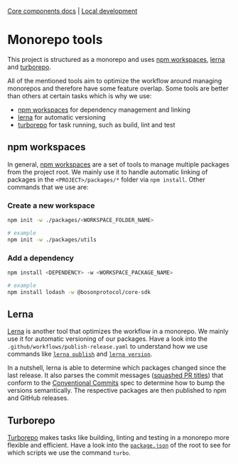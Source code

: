 [Core components docs](./README.md) | [Local development](./local-development.md)

# Monorepo tools

This project is structured as a monorepo and uses [npm workspaces](https://docs.npmjs.com/cli/v8/using-npm/workspaces), [lerna](https://lerna.js.org/) and [turborepo](https://turborepo.org/).

All of the mentioned tools aim to optimize the workflow around managing monorepos and therefore have some feature overlap.
Some tools are better than others at certain tasks which is why we use:

- [npm workspaces](#npm-workspaces) for dependency management and linking
- [lerna](#lerna) for automatic versioning
- [turborepo](#turborepo) for task running, such as build, lint and test

## npm workspaces

In general, [npm workspaces](https://docs.npmjs.com/cli/v8/using-npm/workspaces) are a set of tools to manage multiple packages from the project root.
We mainly use it to handle automatic linking of packages in the `<PROJECT>/packages/*` folder via `npm install`.
Other commands that we use are:

### Create a new workspace

```bash
npm init -w ./packages/<WORKSPACE_FOLDER_NAME>

# example
npm init -w ./packages/utils
```

### Add a dependency

```bash
npm install <DEPENDENCY> -w <WORKSPACE_PACKAGE_NAME>

# example
npm install lodash -w @bosonprotocol/core-sdk
```

## Lerna

[Lerna](https://lerna.js.org/) is another tool that optimizes the workflow in a monorepo.
We mainly use it for automatic versioning of our packages.
Have a look into the `.github/workflows/publish-release.yaml` to understand how we use commands like [`lerna publish`](https://github.com/lerna/lerna/tree/main/commands/publish#readme) and [`lerna version`](https://github.com/lerna/lerna/tree/main/commands/version#readme).

In a nutshell, lerna is able to determine which packages changed since the last release.
It also parses the commit messages ([squashed PR titles](./pull-requests.md)) that conform to the [Conventional Commits](https://www.conventionalcommits.org/en/v1.0.0/) spec to determine how to bump the versions semantically.
The respective packages are then published to npm and GitHub releases.

## Turborepo

[Turborepo](https://turborepo.org/docs) makes tasks like building, linting and testing in a monorepo more flexible and efficient.
Have a look into the [`package.json`](/package.json) of the root to see for which scripts we use the command `turbo`.
